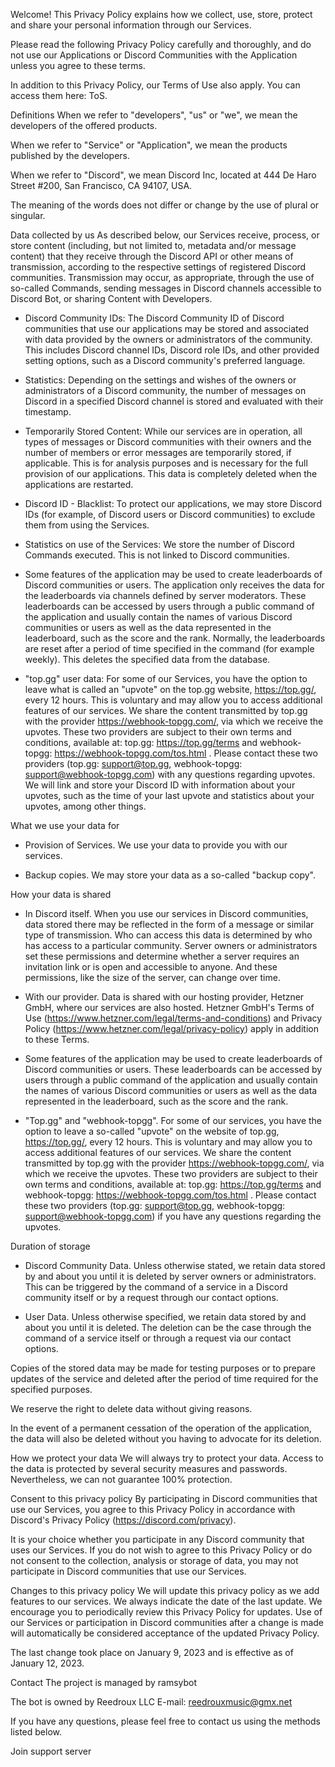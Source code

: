 

Welcome! This Privacy Policy explains how we collect, use, store, protect and share your personal information through our Services.

Please read the following Privacy Policy carefully and thoroughly, and do not use our Applications or Discord Communities with the Application unless you agree to these terms.

In addition to this Privacy Policy, our Terms of Use also apply. You can access them here: ToS.

Definitions
When we refer to "developers", "us" or "we", we mean the developers of the offered products.

When we refer to "Service" or "Application", we mean the products published by the developers.

When we refer to "Discord", we mean Discord Inc, located at 444 De Haro Street #200, San Francisco, CA 94107, USA.

The meaning of the words does not differ or change by the use of plural or singular.

Data collected by us
As described below, our Services receive, process, or store content (including, but not limited to, metadata and/or message content) that they receive through the Discord API or other means of transmission, according to the respective settings of registered Discord communities. Transmission may occur, as appropriate, through the use of so-called Commands, sending messages in Discord channels accessible to Discord Bot, or sharing Content with Developers.

- Discord Community IDs: The Discord Community ID of Discord communities that use our applications may be stored and associated with data provided by the owners or administrators of the community. This includes Discord channel IDs, Discord role IDs, and other provided setting options, such as a Discord community's preferred language.

- Statistics: Depending on the settings and wishes of the owners or administrators of a Discord community, the number of messages on Discord in a specified Discord channel is stored and evaluated with their timestamp.

- Temporarily Stored Content: While our services are in operation, all types of messages or Discord communities with their owners and the number of members or error messages are temporarily stored, if applicable. This is for analysis purposes and is necessary for the full provision of our applications. This data is completely deleted when the applications are restarted.

- Discord ID - Blacklist: To protect our applications, we may store Discord IDs (for example, of Discord users or Discord communities) to exclude them from using the Services. 

- Statistics on use of the Services: We store the number of Discord Commands executed. This is not linked to Discord communities.

- Some features of the application may be used to create leaderboards of Discord communities or users. The application only receives the data for the leaderboards via channels defined by server moderators. These leaderboards can be accessed by users through a public command of the application and usually contain the names of various Discord communities or users as well as the data represented in the leaderboard, such as the score and the rank. Normally, the leaderboards are reset after a period of time specified in the command (for example weekly). This deletes the specified data from the database.

- "top.gg" user data: For some of our Services, you have the option to leave what is called an "upvote" on the top.gg website, https://top.gg/, every 12 hours. This is voluntary and may allow you to access additional features of our services. We share the content transmitted by top.gg with the provider https://webhook-topgg.com/, via which we receive the upvotes. These two providers are subject to their own terms and conditions, available at: top.gg: https://top.gg/terms and webhook-topgg: https://webhook-topgg.com/tos.html . Please contact these two providers (top.gg: support@top.gg, webhook-topgg: support@webhook-topgg.com) with any questions regarding upvotes. We will link and store your Discord ID with information about your upvotes, such as the time of your last upvote and statistics about your upvotes, among other things. 

What we use your data for
- Provision of Services. We use your data to provide you with our services.

- Backup copies. We may store your data as a so-called "backup copy".

How your data is shared
- In Discord itself. When you use our services in Discord communities, data stored there may be reflected in the form of a message or similar type of transmission. Who can access this data is determined by who has access to a particular community. Server owners or administrators set these permissions and determine whether a server requires an invitation link or is open and accessible to anyone. And these permissions, like the size of the server, can change over time. 

- With our provider. Data is shared with our hosting provider, Hetzner GmbH, where our services are also hosted. Hetzner GmbH's Terms of Use (https://www.hetzner.com/legal/terms-and-conditions) and Privacy Policy (https://www.hetzner.com/legal/privacy-policy) apply in addition to these Terms.

- Some features of the application may be used to create leaderboards of Discord communities or users. These leaderboards can be accessed by users through a public command of the application and usually contain the names of various Discord communities or users as well as the data represented in the leaderboard, such as the score and the rank.

- "Top.gg" and "webhook-topgg". For some of our services, you have the option to leave a so-called "upvote" on the website of top.gg, https://top.gg/, every 12 hours. This is voluntary and may allow you to access additional features of our services. We share the content transmitted by top.gg with the provider https://webhook-topgg.com/, via which we receive the upvotes. These two providers are subject to their own terms and conditions, available at: top.gg: https://top.gg/terms and webhook-topgg: https://webhook-topgg.com/tos.html . Please contact these two providers (top.gg: support@top.gg, webhook-topgg: support@webhook-topgg.com) if you have any questions regarding the upvotes. 

Duration of storage
- Discord Community Data. Unless otherwise stated, we retain data stored by and about you until it is deleted by server owners or administrators. This can be triggered by the command of a service in a Discord community itself or by a request through our contact options.

- User Data. Unless otherwise specified, we retain data stored by and about you until it is deleted. The deletion can be the case through the command of a service itself or through a request via our contact options.



Copies of the stored data may be made for testing purposes or to prepare updates of the service and deleted after the period of time required for the specified purposes.

We reserve the right to delete data without giving reasons.

In the event of a permanent cessation of the operation of the application, the data will also be deleted without you having to advocate for its deletion.

How we protect your data
We will always try to protect your data. Access to the data is protected by several security measures and passwords. Nevertheless, we can not guarantee 100% protection.

Consent to this privacy policy
By participating in Discord communities that use our Services, you agree to this Privacy Policy in accordance with Discord's Privacy Policy (https://discord.com/privacy).

It is your choice whether you participate in any Discord community that uses our Services. If you do not wish to agree to this Privacy Policy or do not consent to the collection, analysis or storage of data, you may not participate in Discord communities that use our Services.

Changes to this privacy policy
We will update this privacy policy as we add features to our services. We always indicate the date of the last update. We encourage you to periodically review this Privacy Policy for updates. Use of our Services or participation in Discord communities after a change is made will automatically be considered acceptance of the updated Privacy Policy.

The last change took place on January 9, 2023 and is effective as of January 12, 2023.

Contact
The project is managed by ramsybot

The bot is owned by Reedroux LLC
E-mail: reedrouxmusic@gmx.net

If you have any questions, please feel free to contact us using the methods listed below.

Join support server

